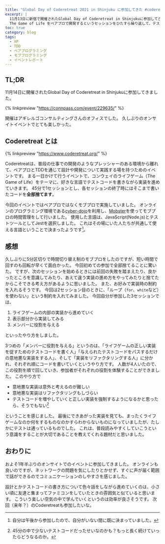 ```yaml
---
title: "Global Day of Coderetreat 2021 in Shinjuku に参加してきた #coderetreat #gdcr2021"
excerpt: |
  11月13日に新宿で開催されたGlobal Day of Coderetreat in Shinjukuに参加してきました。
  The Game of Life をペアプロで開発するというセッションをひたすら繰り返して、テストの書き方や設計について楽しく学ぶことができる良いイベントでした。
toc: true
category: blog
tags:
  - XP
  - TDD
  - ペアプログラミング
  - モブプログラミング
  - イベントレポート
---
```


## TL;DR

11月14日に開催されたGlobal Day of Coderetreat in Shinjukuに参加してきました。

{% linkpreview "https://connpass.com/event/229635/" %}

開催はアギレルゴコンサルティングさんのオフィスでした。
久しぶりのオンサイトイベントでとても楽しかった。

## Coderetreat とは

{% linkpreview "https://www.coderetreat.org/" %}

Coderetreatは、普段の仕事での開発のようなプレッシャーのある環境から離れて、ペアプロとTDDを通じて設計や開発について実践する場を持つためのイベントです。
まる一日かけて行うイベントで、コンウェイのライフゲーム（The Game of Life）をテーマに、好きな言語でテストコードを書きながら実装を進めていきます。
45分で1セッションとし、各セッションの終了時にはそこまで書いたコードを**全部捨てます**。

今回のイベントではペアプロではなくモブプロで実施していました。
オンラインのプログラミング環境である[cyber-dojo](https://cyber-dojo.org/creator/home)を利用し、[Mobster](https://github.com/dillonkearns/mobster)を使ってモブプロの時間管理をして行いました。
使用した言語は、JavaScript(Node.js)とテストツールとしてJestを選択しました。
これはその場にいた人たちが共通して使える言語ということで決まったようです[^1]。

[^1]: 自分は午後から参加したので、自分がいない間に既に決まっていました。

## 感想

久しぶりに5分区切りで時間切り替え制のモブプロをしたのですが、短い時間で回すのも回転が早くて面白かった。
今回初めての参加で全部捨てることに驚いた。
ですが、次のセッションを始めるときには前回の失敗を踏まえたり、良かったところを意識してみたり、あえて違う実装の進め方をやってみたりと捨てたからこそできる考え方があるように思いました。
また、お好みで実装時の制約を入れるそうです。
今回は2セッション目のときに、「ループ（`for`、`white`など）を使わない」という制約を入れてみました。
今回自分が参加した3セッションでは、

1. ライフゲームの内部の実装から進めていく
2. 表示部分から実装してみる
3. メンバーに役割を与える

といったやり方をしました。

3つめの「メンバーに役割を与える」というのは、「ライフゲームの正しい実装を促すためのテストコードを書く人」「与えられたテストコードをパスするだけの意地悪な実装をする人」、そして「実装をリファクタリングする人」に分かれ、それぞれ順にコードを書いていくというやり方です。
人数が4人いたので、この役割を順で回していき、参加者がそれぞれの役割を体験することができました。
このやり方で

- 意地悪な実装は意外と考えるのが難しい
- 意地悪な実装はリファクタリングもしづらい
- テストコードを増やしていくと正しい実装を強制するようになるかと思ったら、そうでもない[^2]

[^2]: 45分の中で少ないテストコードだったせいなのかも？もっと長く続けていったらどうなるのか。

ということを感じました。
最後にできあがった実装を見ても、まったくライフゲームなのか何をするものなのかすらわからないものになっていましたが、たしかにテストは通っているものでした。
これは、普段読みやすくしていこうという意識をすることが大切であることを教えてくれる題材だと思いました。

## おわりに

およそ1年半ぶりのオンサイトでのイベントに参加してきました。
オンラインも良いのですが、ネットワークの問題を気にしたりとかせず、すぐに声が届く範囲で話ができるのでコミュニケーションのしやすさを感じました。

設計とかテストコードの書き方について色々話をしながら進めていくのは、小さい頃に友達と集まってファミコンをしていたときの雰囲気と似ていると思います。
こういう楽しい空気の中で学んでいくというのは効率が良さそうです。
次回（来年？）のCoderetreatも参加したいな。
